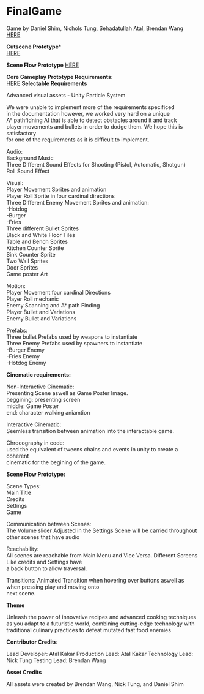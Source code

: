 # FinalGame  
Game by Daniel Shim, Nichols Tung, Sehadatullah Atal, Brendan Wang  
[HERE](https://salad-stash.itch.io/culinary-clash?password=7615)  
  
**Cutscene Prototype***  
[HERE](https://salad-stash.itch.io/cutsceneprototype?password=7615)  
  
**Scene Flow Prototype**
[HERE](https://salad-stash.itch.io/cutscenebuild?password=7615)  
  
**Core Gameplay Prototype Requirements:**  
[HERE](https://salad-stash.itch.io/gameplayprototype?password=761)
**Selectable Requirements**  

Advanced visual assets - Unity Particle System  

We were unable to implement more of the requirements specificed  
in the documentation however, we worked very hard on a unique  
A* pathfidning AI that is able to detect obstacles around it and track  
player movements and bullets in order to dodge them. We hope this is satisfactory  
for one of the requirements as it is difficult to implement.  


Audio:  
Background Music  
Three Different Sound Effects for Shooting (Pistol, Automatic, Shotgun)  
Roll Sound Effect  
  
Visual:  
Player Movement Sprites and animation  
Player Roll Sprite in four cardinal directions  
Three Different Enemy Movement Sprites and animation:  
-Hotdog  
-Burger  
-Fries  
Three different Bullet Sprites  
Black and White Floor Tiles  
Table and Bench Sprites  
Kitchen Counter Sprite  
Sink Counter Sprite  
Two Wall Sprites  
Door Sprites  
Game poster Art  
  
Motion:  
Player Movement four cardinal Directions  
Player Roll mechanic  
Enemy Scanning and A* path Finding  
Player Bullet and Variations  
Enemy Bullet and Variations  
  
Prefabs:  
Three bullet Prefabs used by weapons to instantiate  
Three Enemy Prefabs used by spawners to instantiate  
-Burger Enemy  
-Fries Enemy  
-Hotdog Enemy  
  
**Cinematic requirements:**  
  
Non-Interactive Cinematic:  
Presenting Scene aswell as Game Poster Image.  
beggining: presenting screen  
middle: Game Poster  
end: character walking aniamtion  
  
Interactive Cinematic:  
Seemless transition between animation into the interactable game.  
  
Chroeography in code:  
used the equivalent of tweens chains and events in unity to create a coherent  
cinematic for the begining of the game.  
  
**Scene Flow Prototype:**  
  
Scene Types:  
Main Title  
Credits  
Settings  
Game  
  
Communication between Scenes:  
The Volume slider Adjusted in the Settings Scene will be carried throughout other scenes that have audio  
  
Reachability:  
All scenes are reachable from Main Menu and Vice Versa. Different Screens Like credits and Settings have  
a back button to allow traversal.  
  
Transitions: Animated Transition when hovering over buttons aswell as when pressing play and moving onto  
next scene.  

**Theme**

Unleash the power of innovative recipes and advanced cooking techniques as you adapt to a futuristic world, combining cutting-edge technology with traditional culinary practices to defeat mutated fast food enemies

**Contributor Credits**

Lead Developer: Atal Kakar
Production Lead: Atal Kakar
Technology Lead: Nick Tung
Testing Lead: Brendan Wang

**Asset Credits**

All assets were created by Brendan Wang, Nick Tung, and Daniel Shim
